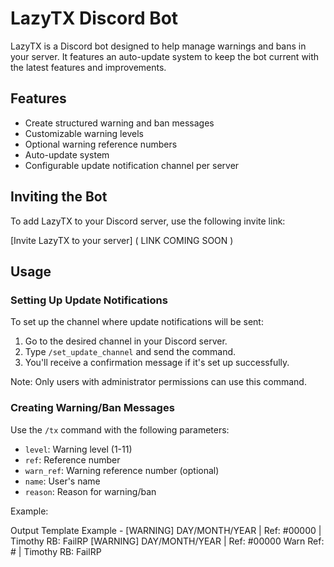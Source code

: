 # LazyTX Discord Bot

LazyTX is a Discord bot designed to help manage warnings and bans in your server. It features an auto-update system to keep the bot current with the latest features and improvements.

## Features

- Create structured warning and ban messages
- Customizable warning levels
- Optional warning reference numbers
- Auto-update system
- Configurable update notification channel per server

## Inviting the Bot

To add LazyTX to your Discord server, use the following invite link:

[Invite LazyTX to your server] ( LINK COMING SOON )

## Usage

### Setting Up Update Notifications

To set up the channel where update notifications will be sent:

1. Go to the desired channel in your Discord server.
2. Type `/set_update_channel` and send the command.
3. You'll receive a confirmation message if it's set up successfully.

Note: Only users with administrator permissions can use this command.

### Creating Warning/Ban Messages

Use the `/tx` command with the following parameters:

- `level`: Warning level (1-11)
- `ref`: Reference number
- `warn_ref`: Warning reference number (optional)
- `name`: User's name
- `reason`: Reason for warning/ban

Example:

Output Template Example - 
[WARNING] DAY/MONTH/YEAR | Ref: #00000  | Timothy RB: FailRP
[WARNING] DAY/MONTH/YEAR | Ref: #00000 Warn Ref: # | Timothy RB: FailRP
